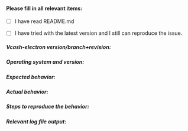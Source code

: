 <!-- Delete non-relevant parts if this is not a bug report -->

#### Please fill in all relevant items: ####

- [ ] I have read README.md

- [ ] I have tried with the latest version and I still can reproduce the issue.

##### Vcash-electron version/branch+revision: #####

##### Operating system and version: #####

##### Expected behavior: #####

##### Actual behavior: #####

##### Steps to reproduce the behavior: #####

##### Relevant log file output: #####
